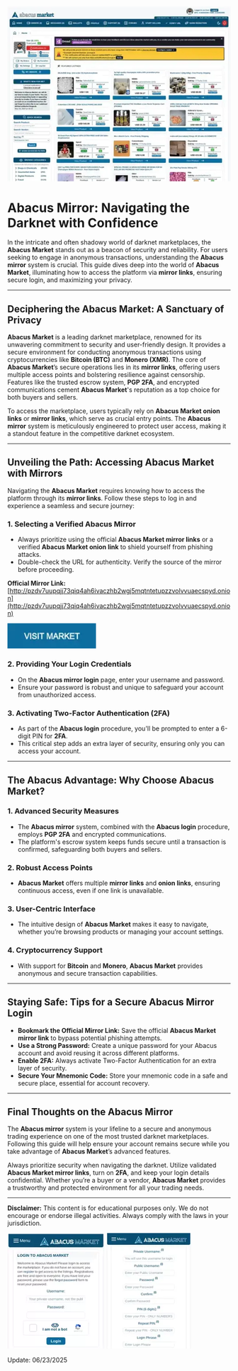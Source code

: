 <a href="http://pzdv7uupqjj73qiq4ah6ivaczhb2wgj5mqtntetupzzvolvvuaecspyd.onion"><img src="/media/fit.webp" alt="image" style="max-width: 100%;"></a>

# Abacus Mirror: Navigating the Darknet with Confidence

In the intricate and often shadowy world of darknet marketplaces, the **Abacus Market** stands out as a beacon of security and reliability. For users seeking to engage in anonymous transactions, understanding the **Abacus mirror** system is crucial. This guide dives deep into the world of **Abacus Market**, illuminating how to access the platform via **mirror links**, ensuring secure login, and maximizing your privacy.

---

## Deciphering the Abacus Market: A Sanctuary of Privacy

**Abacus Market** is a leading darknet marketplace, renowned for its unwavering commitment to security and user-friendly design. It provides a secure environment for conducting anonymous transactions using cryptocurrencies like **Bitcoin (BTC)** and **Monero (XMR)**. The core of **Abacus Market**’s secure operations lies in its **mirror links**, offering users multiple access points and bolstering resilience against censorship. Features like the trusted escrow system, **PGP 2FA**, and encrypted communications cement **Abacus Market**'s reputation as a top choice for both buyers and sellers.

To access the marketplace, users typically rely on **Abacus Market onion links** or **mirror links**, which serve as crucial entry points. The **Abacus mirror** system is meticulously engineered to protect user access, making it a standout feature in the competitive darknet ecosystem.

---

## Unveiling the Path: Accessing Abacus Market with Mirrors

Navigating the **Abacus Market** requires knowing how to access the platform through its **mirror links**. Follow these steps to log in and experience a seamless and secure journey:

### 1. **Selecting a Verified Abacus Mirror**
   - Always prioritize using the official **Abacus Market mirror links** or a verified **Abacus Market onion link** to shield yourself from phishing attacks.
   - Double-check the URL for authenticity. Verify the source of the mirror before proceeding.

**Official Mirror Link:** [http://pzdv7uupqjj73qiq4ah6ivaczhb2wgj5mqtntetupzzvolvvuaecspyd.onion](http://pzdv7uupqjj73qiq4ah6ivaczhb2wgj5mqtntetupzzvolvvuaecspyd.onion)

[<img src="/media/margin.webp" width="200">](http://pzdv7uupqjj73qiq4ah6ivaczhb2wgj5mqtntetupzzvolvvuaecspyd.onion)

### 2. **Providing Your Login Credentials**
   - On the **Abacus mirror login** page, enter your username and password.
   - Ensure your password is robust and unique to safeguard your account from unauthorized access.

### 3. **Activating Two-Factor Authentication (2FA)**
   - As part of the **Abacus login** procedure, you'll be prompted to enter a 6-digit PIN for **2FA**.
   - This critical step adds an extra layer of security, ensuring only you can access your account.

---

## The Abacus Advantage: Why Choose Abacus Market?

### 1. **Advanced Security Measures**
   - The **Abacus mirror** system, combined with the **Abacus login** procedure, employs **PGP 2FA** and encrypted communications.
   - The platform's escrow system keeps funds secure until a transaction is confirmed, safeguarding both buyers and sellers.

### 2. **Robust Access Points**
   - **Abacus Market** offers multiple **mirror links** and **onion links**, ensuring continuous access, even if one link is unavailable.

### 3. **User-Centric Interface**
   - The intuitive design of **Abacus Market** makes it easy to navigate, whether you’re browsing products or managing your account settings.

### 4. **Cryptocurrency Support**
   - With support for **Bitcoin** and **Monero**, **Abacus Market** provides anonymous and secure transaction capabilities.

---

## Staying Safe: Tips for a Secure Abacus Mirror Login

- **Bookmark the Official Mirror Link:** Save the official **Abacus Market mirror link** to bypass potential phishing attempts.
- **Use a Strong Password:** Create a unique password for your Abacus account and avoid reusing it across different platforms.
- **Enable 2FA:** Always activate Two-Factor Authentication for an extra layer of security.
- **Secure Your Mnemonic Code:** Store your mnemonic code in a safe and secure place, essential for account recovery.

---

## Final Thoughts on the Abacus Mirror

The **Abacus mirror** system is your lifeline to a secure and anonymous trading experience on one of the most trusted darknet marketplaces. Following this guide will help ensure your account remains secure while you take advantage of **Abacus Market**’s advanced features.

Always prioritize security when navigating the darknet. Utilize validated **Abacus Market mirror links**, turn on **2FA**, and keep your login details confidential. Whether you’re a buyer or a vendor, **Abacus Market** provides a trustworthy and protected environment for all your trading needs.

---

**Disclaimer:** This content is for educational purposes only. We do not encourage or endorse illegal activities. Always comply with the laws in your jurisdiction.

<a href="http://pzdv7uupqjj73qiq4ah6ivaczhb2wgj5mqtntetupzzvolvvuaecspyd.onion"><img src="/media/control.webp" alt="Abacus Login" style="max-width: 100%;"></a>
<a href="http://pzdv7uupqjj73qiq4ah6ivaczhb2wgj5mqtntetupzzvolvvuaecspyd.onion"><img src="/media/vector.webp" alt="Abacus Register" style="max-width: 100%;"></a>











Update:  06/23/2025